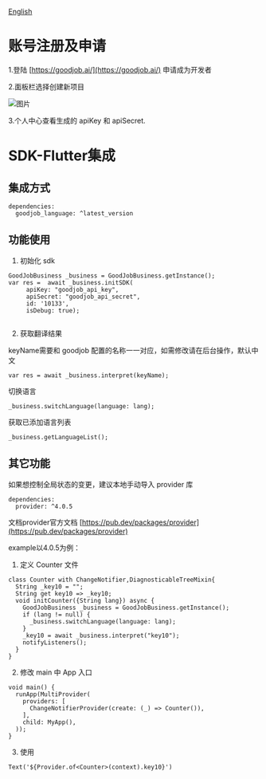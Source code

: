 [English](./README.md)

# 账号注册及申请

1.登陆 [https://goodjob.ai/](https://goodjob.ai/) 申请成为开发者

2.面板栏选择创建新项目

![图片](https://uploader.shimo.im/f/vSPBAoU7br7HdPwT.png!thumbnail)

3.个人中心查看生成的 apiKey 和 apiSecret.

# SDK-Flutter集成

## 集成方式

```
dependencies:
  goodjob_language: ^latest_version

```

## 功能使用

1. 初始化 sdk 
```plain
GoodJobBusiness _business = GoodJobBusiness.getInstance();
var res =  await _business.initSDK(
     apiKey: "goodjob_api_key",
     apiSecret: "goodjob_api_secret",
     id: '10133',
     isDebug: true);
    
```
2. 获取翻译结果

keyName需要和 goodjob 配置的名称一一对应，如需修改请在后台操作，默认中文

```plain
var res = await _business.interpret(keyName);
```
切换语言
```plain
_business.switchLanguage(language: lang);
```
获取已添加语言列表
```plain
_business.getLanguageList();
```
## 其它功能

如果想控制全局状态的变更，建议本地手动导入 provider 库

```plain
dependencies:
  provider: ^4.0.5
```
文档provider官方文档
[https://pub.dev/packages/provider](https://pub.dev/packages/provider)

example以4.0.5为例：

1. 定义 Counter 文件

```plain
class Counter with ChangeNotifier,DiagnosticableTreeMixin{
  String _key10 = "";
  String get key10 => _key10;
  void initCounter({String lang}) async {
    GoodJobBusiness _business = GoodJobBusiness.getInstance();
    if (lang != null) {
      _business.switchLanguage(language: lang);
    }
    _key10 = await _business.interpret("key10");
    notifyListeners();
  }  
}
```
2. 修改 main 中 App 入口

```plain
void main() {
  runApp(MultiProvider(
    providers: [
      ChangeNotifierProvider(create: (_) => Counter()),
    ],
    child: MyApp(),
  ));
}
```
3. 使用

```plain
Text('${Provider.of<Counter>(context).key10}')
```
